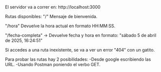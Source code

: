El servidor va a correr en: http://localhost:3000

Rutas disponibles:
"/" Mensaje de bienvenida.

"/hora" Devuelve la hora actual en formato HH:MM:SS.

"/fecha-completa" → Devuelve fecha y hora en formato: "sábado 5 de abril de 2025, 16:24:51"

Si accedes a una ruta inexistente, se va a ver un error "404" con un gatito.

Para probar las rutas hay 2 posibilidades:
-Desde google escribiendo las URL.
-Usando Postman poniendo el verbo GET.
